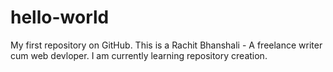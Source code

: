 # hello-world
My first repository on GitHub.
This is a Rachit Bhanshali - A freelance writer cum web devloper.
I am currently learning repository creation.
